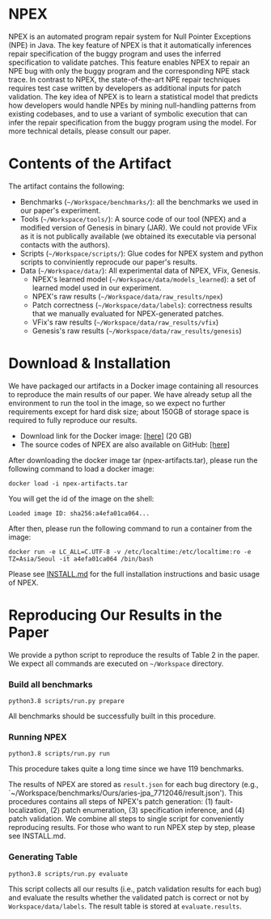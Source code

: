 # NPEX
NPEX is an automated program repair system for Null Pointer Exceptions (NPE) in Java.
The key feature of NPEX is that it automatically inferences repair specification of the buggy program and uses
the inferred specification to validate patches. This feature enables NPEX to repair an NPE bug with only
the buggy program and the corresponding NPE stack trace.
In contrast to NPEX, the state-of-the-art NPE repair techniques requires test case written by developers
as additional inputs for patch validation.
The key idea of NPEX is to learn a statistical model that predicts how developers would handle
NPEs by mining null-handling patterns from existing codebases, and to use a variant of
symbolic execution that can infer the repair specification from the buggy program using the model.
For more technical details, please consult our paper.

# Contents of the Artifact
The artifact contains the following:
* Benchmarks (`~/Workspace/benchmarks/`): all the benchmarks we used in our paper's experiment.
* Tools (`~/Workspace/tools/`): A source code of our tool (NPEX) and a modified version of Genesis in binary (JAR). We could not provide
VFix as it is not publically available (we obtained its executable via personal contacts with the authors).
* Scripts (`~/Workspace/scripts/`): Glue codes for NPEX system and python scripts to conviniently reprocude our paper's results. 
* Data (`~/Workspace/data/`): All experimental data of NPEX, VFix, Genesis.
  * NPEX's learned model (`~/Workspace/data/models_learned`): a set of learned model used in our experiment.
  * NPEX's raw results (`~/Workspace/data/raw_results/npex`)
  * Patch correctness (`~/Workspace/data/labels`): correctness results that we manually evaluated for NPEX-generated patches.
  * VFix's raw results (`~/Workspace/data/raw_results/vfix`) 
  * Genesis's raw results (`~/Workspace/data/raw_results/genesis`)

# Download & Installation
We have packaged our artifacts in a Docker image containing all resources to reproduce the main results of our paper.
We have already setup all the environment to run the tool in the image, so we expect no further requirements except for hard disk size;
about 150GB of storage space is required to fully reproduce our results.

* Download link for the Docker image: [[here]](https://figshare.com/articles/dataset/A_Replication_Package_for_NPEX_Repairing_Java_Null_Pointer_Exceptions_without_Tests_/19087652/2?file=34052735) (20 GB)
* The source codes of NPEX are also available on GitHub: [[here]](https://github.com/kupl/NPEX)

After downloading the docker image tar (npex-artifacts.tar), please run the following command to load a docker image:
```
docker load -i npex-artifacts.tar
```
You will get the id of the image on the shell:
```
Loaded image ID: sha256:a4efa01ca064...
```
After then, please run the following command to run a container from the image:
```
docker run -e LC_ALL=C.UTF-8 -v /etc/localtime:/etc/localtime:ro -e TZ=Asia/Seoul -it a4efa01ca064 /bin/bash
```


Please see [INSTALL.md](./INSTALL.md) for the full installation instructions and basic usage of NPEX.

# Reproducing Our Results in the Paper
We provide a python script to reproduce the results of Table 2 in the paper.
We expect all commands are executed on `~/Workspace` directory.

### Build all benchmarks
```
python3.8 scripts/run.py prepare
```
All benchmarks should be successfully built in this procedure.

### Running NPEX
```
python3.8 scripts/run.py run 
```
This procedure takes quite a long time since we have 119 benchmarks.

The results of NPEX are stored as `result.json` for each bug directory (e.g., `~/Workspace/benchmarks/Ours/aries-jpa_7712046/result.json').
This procedures contains all steps of NPEX's patch generation: 
(1) fault-localization, (2) patch enumeration, (3) specification inference, and (4) patch validation.
We combine all steps to single script for conveniently reproducing results. 
For those who want to run NPEX step by step, please see INSTALL.md.

### Generating Table
```
python3.8 scripts/run.py evaluate 
```
This script collects all our results (i.e., patch validation results for each bug) and evaluate the results whether the validated patch is correct or not by `Workspace/data/labels`. The result table is stored at `evaluate.results`. 



